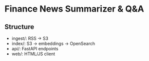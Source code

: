 # Finance News Summarizer & Q&A

## Structure
- ingest/: RSS → S3
- index/: S3 → embeddings → OpenSearch
- api/: FastAPI endpoints
- web/: HTML/JS client